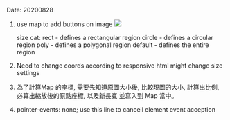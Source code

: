 Date: 20200828

1. use map to add buttons on image
    <img src="source" usemap="#mapname">
    <map name="workmap">
      <area shape="rect" 
            coords="start_left,start_top,end_right,end_button" 
            alt="Text" 
            href="computer.htm">
      <area shape="circle" 
            coords="start_left,start_top,radius" 
            alt="Text" 
            href="computer.htm">
      <area shape="poly" 
            coords="give as many coords as you want" 
            alt="Text" 
            href="computer.htm">
    </map>
    
    size cat:
        rect    -   defines a rectangular region
        circle  -   defines a circular region
        poly    -   defines a polygonal region
        default -   defines the entire region
        
2. Need to change coords according to responsive html might change size settings

3. 為了計算Map 的座標, 需要先知道原圖大小後, 比較現圖的大小, 計算出比例, 必算出縮放後的原點座標, 以及新長寬
   並寫入到 Map 當中。
   
4. pointer-events: none; use this line to cancell element event acception